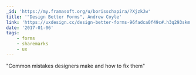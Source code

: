 ```yaml
---
_id: 'https://my.framasoft.org/u/borisschapira/?XjzkJw'
title: '"Design Better Forms", Andrew Coyle'
link: 'https://uxdesign.cc/design-better-forms-96fadca0f49c#.h3q293skm'
date: '2017-01-06'
tags:
    - forms
    - sharemarks
    - ux
---
```


<div class="markdown"><p>&quot;Common mistakes designers make and how to fix them&quot;
</p></div>
